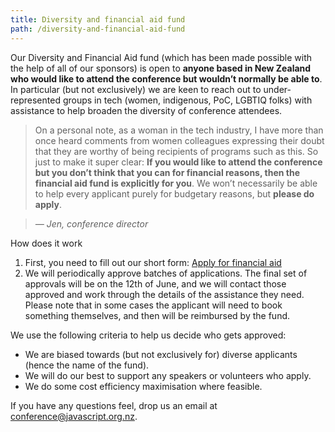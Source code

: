 ```yaml
---
title: Diversity and financial aid fund
path: /diversity-and-financial-aid-fund
---
```


Our Diversity and Financial Aid fund (which has been made possible with the help of all of our sponsors) is open to **anyone based in New Zealand who would like to attend the conference but wouldn’t normally be able to**. In particular (but not exclusively) we are keen to reach out to under-represented groups in tech (women, indigenous, PoC, LGBTIQ folks) with assistance to help broaden the diversity of conference attendees.

> On a personal note, as a woman in the tech industry, I have more than once heard comments from women colleagues expressing their doubt that they are worthy of being recipients of programs such as this. So just to make it super clear: **If you would like to attend the conference but you don’t think that you can for financial reasons, then the financial aid fund is explicitly for you**. We won’t necessarily be able to help every applicant purely for budgetary reasons, but **please do apply**.

> _— Jen, conference director_

How does it work

1. First, you need to fill out our short form: <a href="https://forms.gle/7VAunft3manrYePr7" class="btn btn-primary">Apply for financial aid</a>
2. We will periodically approve batches of applications. The final set of approvals will be on the 12th of June, and we will contact those approved and work through the details of the assistance they need. Please note that in some cases the applicant will need to book something themselves, and then will be reimbursed by the fund.

We use the following criteria to help us decide who gets approved:

- We are biased towards (but not exclusively for) diverse applicants (hence the name of the fund).
- We will do our best to support any speakers or volunteers who apply.
- We do some cost efficiency maximisation where feasible.

If you have any questions feel, drop us an email at <a href="mailto:conference@javascript.org.nz">conference@javascript.org.nz</a>.
